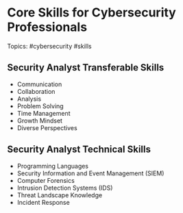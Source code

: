 # Core Skills for Cybersecurity Professionals

Topics: #cybersecurity #skills

## Security Analyst Transferable Skills

- Communication
- Collaboration
- Analysis
- Problem Solving
- Time Management
- Growth Mindset
- Diverse Perspectives

## Security Analyst Technical Skills

- Programming Languages
- Security Information and Event Management (SIEM)
- Computer Forensics
- Intrusion Detection Systems (IDS)
- Threat Landscape Knowledge
- Incident Response